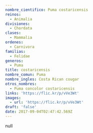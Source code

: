```yaml
---
nombre_cientifico: Puma costaricensis
reinos:
  - Animalia
divisiones:
  - Chordata
clases:
  - Mammalia
ordenes:
  - Carnivora
familias:
  - Felidae
generos:
  - Puma
title: costaricensis
nombre_comun: Puma
nombre_ingles: Costa Rican cougar
otros_nombres:
  - Puma concolor costaricensis
links: 'https://flic.kr/p/vVe3Wt'
images:
  - url: 'https://flic.kr/p/vVe3Wt'
draft: 'false'
date: 2017-09-04T02:47:42.569Z
---
```

null

